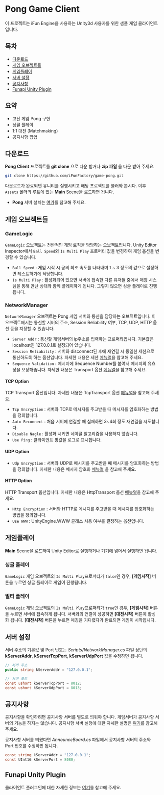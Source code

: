 Pong Game Client
========================

이 프로젝트는 iFun Engine을 사용하는 Unity3d 사용자를 위한 샘플 게임 클라이언트입니다.

## 목차
* [다운로드](#다운로드)
* [게임 오브젝트들](#게임-오브젝트들)
* [게임플레이](#게임플레이)
* [서버 설정](#서버-설정)
* [공지사항](#공지사항)
* [Funapi Unity Plugin](#funapi-unity-plugin)

## 요약
* 고전 게임 Pong 구현
* 싱글 플레이
* 1:1 대전 (Matchmaking)
* 공지사항 팝업


## 다운로드

**Pong Client** 프로젝트를 **git clone** 으로 다운 받거나 **zip 파일** 을 다운 받아 주세요.

```bash
git clone https://github.com/iFunFactory/game-pong.git
```

다운로드가 완료되면 유니티를 실행시키고 해당 프로젝트를 불러와 봅시다. 이후 `Assets` 폴더의 루트에 있는 **Main** Scene을 로드하면 됩니다.

* **Pong** 서버 설치는 [여기](https://github.com/iFunFactory/game-pong-server)를 참고해 주세요.

## 게임 오브젝트들

### GameLogic

``GameLogic`` 오브젝트는 전반적인 게임 로직을 담당하는 오브젝트입니다. Unity Editor Inspector에서 ``Ball Speed``와 ``Is Multi Play`` 프로퍼티 값을 변경하여 게임 옵션을 변경할 수 있습니다.

* ``Ball Speed`` : 게임 시작 시 공의 최초 속도를 나타내며 1 ~ 3 정도의 값으로 설정하면 테스트하기에 적당합니다.
* ``Is Multi Play`` : 활성화되어 있으면 서버에 접속한 다른 유저들 중에서 매칭 시스템을 통해 만난 상대와 함께 플레이하게 됩니다. 그렇지 않으면 싱글 플레이로 진행됩니다.

### NetworkManager

``NetworkManager`` 오브젝트는 Pong 게임 서버와 통신을 담당하는 오브젝트입니다. 이 오브젝트에서는 통신할 서버의 주소, Session Reliability 여부, TCP, UDP, HTTP 옵션 등을 지정할 수 있습니다.

* ``Server Addr`` : 통신할 게임서버의 ip주소를 입력하는 프로퍼티입니다. 기본값은 localhost인 127.0.0.1로 설정되어 있습니다.
* ``Session Reliability`` : 서버와 disconnect된 후에 재연결 시 동일한 세션으로 통신하도록 하는 옵션입니다. 자세한 내용은 세션 [메뉴얼](https://www.ifunfactory.com/engine/documents/reference/ko/client-plugin.html#session-reliability)을 참고해 주세요.
* ``Sequence Validation`` : 메시지에 Sequence Number를 붙여서 메시지의 유효성을 보장해줍니다. 자세한 내용은 Transport 옵션 [메뉴얼](https://www.ifunfactory.com/engine/documents/reference/ko/client-plugin.html#transport)을 참고해 주세요.

#### TCP Option
TCP Transport 옵션입니다. 자세한 내용은 TcpTransport 옵션 [메뉴얼](https://www.ifunfactory.com/engine/documents/reference/ko/client-plugin.html#transport)을 참고해 주세요.

* ``Tcp Encryption`` : 서버와 TCP로 메시지를 주고받을 때 메시지를 암호화하는 방법을 정의합니다.
* ``Auto Reconnect`` : 처음 서버에 연결할 때 실패하면 3~4회 정도 재연결을 시도합니다.
* ``Disable Nagle`` : 활성화 시키면 네이글 알고리즘을 사용하지 않습니다.
* ``Use Ping`` : 클라이언트 핑값을 로그로 표시합니다.

#### UDP Option

* ``Udp Encryption`` : 서버와 UDP로 메시지를 주고받을 때 메시지를 암호화하는 방법을 정의합니다. 자세한 내용은 메시지 암호화 [메뉴얼](https://www.ifunfactory.com/engine/documents/reference/ko/client-plugin.html#client-plugin-encryption) 을 참고해 주세요.


#### HTTP Option
HTTP Transport 옵션입니다. 자세한 내용은 HttpTransport 옵션 [메뉴얼](https://www.ifunfactory.com/engine/documents/reference/ko/client-plugin.html#transport)을 참고해 주세요.

* ``Http Encryption`` : 서버와 HTTP로 메시지를 주고받을 때 메시지를 암호화하는 방법을 정의합니다.
* ``Use WWW`` : UnityEngine.WWW 클래스 사용 여부를 결정하는 옵션입니다. 


## 게임플레이

**Main** Scene을 로드하여 Unity Editor로 실행하거나 기기에 넣어서 실행하면 됩니다.

### 싱글 플레이
``GameLogic`` 게임 오브젝트의 ``Is Multi Play``프로퍼티가 ``false``인 경우, **[게임시작]** 버튼을 누르면 싱글 플레이로 게임이 진행됩니다.

### 멀티 플레이
``GameLogic`` 게임 오브젝트의 ``Is Multi Play``프로퍼티가 ``true``인 경우, **[게임시작]** 버튼을 누르면 서버에 접속하게 됩니다. 서버와의 연결이 성공하면 **[대전시작]** 버튼이 활성화 됩니다. **[대전시작]** 버튼을 누르면 매칭을 기다렸다가 완료되면 게임이 시작됩니다.


## 서버 설정

서버 주소의 기본값 및 Port 번호는 *Scripts/NetworkManager.cs* 파일 상단의 **kServerAddr**, **kServerTcpPort**, **kServerUdpPort** 값을 수정하면 됩니다.

```csharp
// 서버 주소
public string kServerAddr = "127.0.0.1";

// 서버 포트
const ushort kServerTcpPort = 8012;
const ushort kServerUdpPort = 8013;
```

## 공지사항

공지사항을 확인하려면 공지사항 서버를 별도로 띄워야 합니다. 게임서버가 공지사항 서버의 기능을 하지는
않습니다. 공지사항 서버 설정에 대한 자세한 설명은 [여기](https://www.ifunfactory.com/engine/documents/reference/ko/announcer.html)를 참고해 주세요.

공지사항 서버를 띄웠다면 *AnnounceBoard.cs* 파일에서 공지사항 서버의 주소와 Port 번호를 수정하면 됩니다.

```csharp
const string kServerAddr = "127.0.0.1";
const UInt16 kServerPort = 8080;
```


## Funapi Unity Plugin

클라이언트 플러그인에 대한 자세한 정보는 [여기](https://github.com/iFunFactory/engine-plugin-unity3d)를 참고해 주세요.